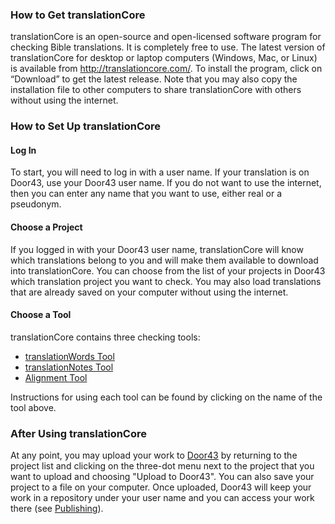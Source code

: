 ### How to Get translationCore

translationCore is an open-source and open-licensed software program for checking Bible translations. It is completely free to use. The latest version of translationCore for desktop or laptop computers (Windows, Mac, or Linux) is available from http://translationcore.com/.  To install the program, click on “Download” to get the latest release.  Note that you may also copy the installation file to other computers to share translationCore with others without using the internet.

### How to Set Up translationCore

#### Log In

To start, you will need to log in with a user name. If your translation is on Door43, use your Door43 user name. If you do not want to use the internet, then you can enter any name that you want to use, either real or a pseudonym. 

#### Choose a Project

If you logged in with your Door43 user name, translationCore will know which translations belong to you and will make them available to download into translationCore. You can choose from the list of your projects in Door43 which translation project you want to check. You may also load translations that are already saved on your computer without using the internet.

#### Choose a Tool

translationCore contains three checking tools: 

* [translationWords Tool](../../checking/important-term-check/01.md)
* [translationNotes Tool](../../checking/trans-note-check/01.md)
* [Alignment Tool](../../checking/alignment-tool/01.md)

Instructions for using each tool can be found by clicking on the name of the tool above.

### After Using translationCore

At any point, you may upload your work to [Door43](https://git.door43.org) by returning to the project list and clicking on the three-dot menu next to the project that you want to upload and choosing "Upload to Door43". You can also save your project to a file on your computer. Once uploaded, Door43 will keep your work in a repository under your user name and you can access your work there (see [Publishing](../intro-publishing/01.md)).